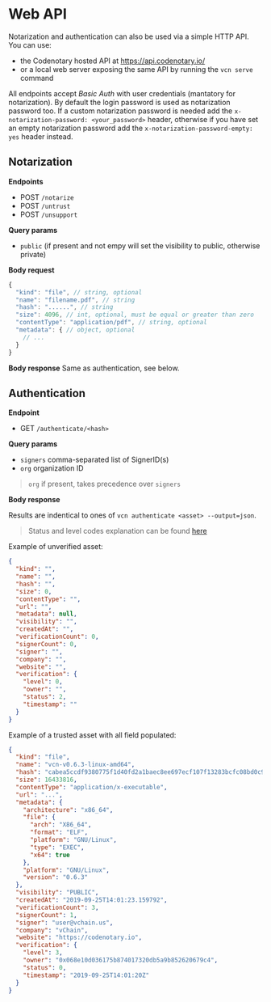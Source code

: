 # Web API

Notarization and authentication can also be used via a simple HTTP API. You can use:

- the Codenotary hosted API at https://api.codenotary.io/
- or a local web server exposing the same API by running the `vcn serve` command

All endpoints accept *Basic Auth* with user credentials (mantatory for notarization).
By default the login password is used as notarization password too.
If a custom notarization password is needed add the `x-notarization-password: <your_password>` header, otherwise if you have set an empty notarization password add the `x-notarization-password-empty: yes` header instead.

## Notarization

**Endpoints**
- POST `/notarize`
- POST `/untrust`
- POST `/unsupport`

**Query params**
- `public` (if present and not empy will set the visibility to public, otherwise private)

**Body request**
```js
{
  "kind": "file", // string, optional
  "name": "filename.pdf", // string
  "hash": "......", // string
  "size": 4096, // int, optional, must be equal or greater than zero
  "contentType": "application/pdf", // string, optional
  "metadata": { // object, optional
    // ...
  }
}
```

**Body response**
Same as authentication, see below.

## Authentication

**Endpoint**
- GET `/authenticate/<hash>`

**Query params**
- `signers` comma-separated list of SignerID(s)
- `org` organization ID
> `org` if present, takes precedence over `signers`

**Body response**

Results are indentical to ones of `vcn authenticate <asset> --output=json`.
> Status and level codes explanation can be found [here](notarization.md#Statuses)

Example of unverified asset:
```json
{
  "kind": "",
  "name": "",
  "hash": "",
  "size": 0,
  "contentType": "",
  "url": "",
  "metadata": null,
  "visibility": "",
  "createdAt": "",
  "verificationCount": 0,
  "signerCount": 0,
  "signer": "",
  "company": "",
  "website": "",
  "verification": {
    "level": 0,
    "owner": "",
    "status": 2,
    "timestamp": ""
  }
}
```

Example of a trusted asset with all field populated:
```json
{
  "kind": "file",
  "name": "vcn-v0.6.3-linux-amd64",
  "hash": "cabea5ccdf9380775f1d40fd2a1baec8ee697ecf107f13283bcfc08bd0c9df65",
  "size": 16433816,
  "contentType": "application/x-executable",
  "url": "...",
  "metadata": {
    "architecture": "x86_64",
    "file": {
      "arch": "X86_64",
      "format": "ELF",
      "platform": "GNU/Linux",
      "type": "EXEC",
      "x64": true
    },
    "platform": "GNU/Linux",
    "version": "0.6.3"
  },
  "visibility": "PUBLIC",
  "createdAt": "2019-09-25T14:01:23.159792",
  "verificationCount": 3,
  "signerCount": 1,
  "signer": "user@vchain.us",
  "company": "vChain",
  "website": "https://codenotary.io",
  "verification": {
    "level": 3,
    "owner": "0x068e10d036175b874017320db5a9b852620679c4",
    "status": 0,
    "timestamp": "2019-09-25T14:01:20Z"
  }
}
```
